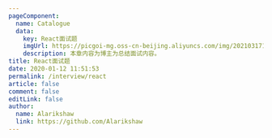 ```yaml
---
pageComponent: 
  name: Catalogue
  data: 
    key: React面试题
    imgUrl: https://picgoi-mg.oss-cn-beijing.aliyuncs.com/img/20210317164535.png
    description: 本章内容为博主为总结面试内容。
title: React面试题
date: 2020-01-12 11:51:53
permalink: /interview/react
article: false
comment: false
editLink: false
author: 
  name: Alarikshaw
  link: https://github.com/Alarikshaw
---
```

